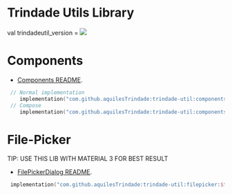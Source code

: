 # Trindade Utils Library 

val trindadeutil_version = [![](https://jitpack.io/v/aquilesTrindade/trindade-util.svg)](https://jitpack.io/#aquilesTrindade/trindade-util)

# Components
* [Components README](https://github.com/aquilesTrindade/trindade-util/tree/release/components/README.md).
```kotlin
 // Normal implementation
    implementation("com.github.aquilesTrindade:trindade-util:components:$trindadeutil_version")
 // Compose
    implementation("com.github.aquilesTrindade:trindade-util:components-compose:$trindadeutil_version")
``` 

# File-Picker
TIP: USE THIS LIB WITH MATERIAL 3 FOR BEST RESULT
* [FilePickerDialog README](https://github.com/aquilesTrindade/trindade-util/tree/release/filepicker/README.md).
```kotlin
 implementation("com.github.aquilesTrindade:trindade-util:filepicker:$trindadeutil_version")
```